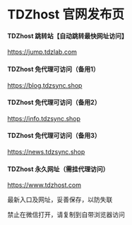 # TDZhost 官网发布页

#### TDZhost 跳转站【自动跳转最快网址访问】
https://jump.tdzlab.com
#### TDZhost 免代理可访问（备用1）
https://blog.tdzsync.shop
#### TDZhost 免代理可访问（备用2）
https://info.tdzsync.shop
#### TDZhost 免代理可访问（备用3）
https://news.tdzsync.shop
#### TDZhost 永久网址（需挂代理访问）
https://www.tdzhost.com

最新入口及网址，妥善保存，以防失联

禁止在微信打开，请复制到自带浏览器访问
